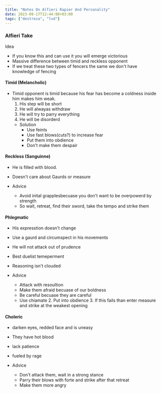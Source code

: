 ```yaml
---
title: "Notes On Alfieri Rapier And Personality"
date: 2023-09-17T12:44:08+03:00
tags: ["destreza", "lvd"]
---
```


### Alfieri Take

Idea

- If you know this and can use it you will emerge victorious
- Massive difference between timid and reckless opponent
- If we treat these two types of fencers the same we don't have knowledge of fencing

#### Timid (Melancholic)

- Timid opponent is timid because his fear has become a coldness inside him makes him weak.
  1. His step will be short
  2. He will alwayas withdraw
  3. He will try to parry everything
  4. He will be disorderd
  - Solution
    - Use feints
    - Use fast blows(cuts?) to increase fear
    - Put them into obdience
    - Don't make them despair

#### Reckless (Sanguinne)

- He is filled with blood.
- Doesn't care about Gaurds or measure

- Advice
  - Avoid inital grapplesbecuase you don't want to be overpowerd by strength
  - So wait, retreat, find their sword, take the tempo and strike them

#### Phlegmatic

- His expresstion doesn't change
- Use a gaurd and circumspect in his movements
- He will not attack out of prudence
- Best duelist temeperment
- Reasoning isn't clouded

- Advice
  - Attack with resoultion
  - Make them afraid becuase of our boldness
  - Be careful becuase they are careful
  - Use chiamate 2. Put into obdience 3. If this fails than enter measure and strike at the weakest opening

#### Choleric

- darken eyes, redded face and is uneasy
- They have hot blood
- lack patience
- fueled by rage

- Advice
  - Don't attack them, wait in a strong stance
  - Parry their blows with forte and strike after that retreat
  - Make them more angry
